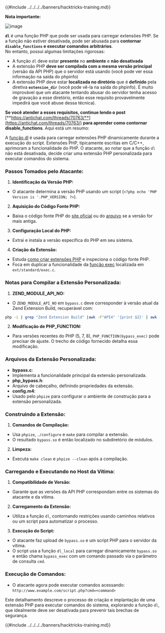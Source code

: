 {{#include ../../../../banners/hacktricks-training.md}}

**Nota importante:**

![image](https://user-images.githubusercontent.com/84577967/174675487-a4c4ca06-194f-4725-85af-231a2f35d56c.png)

**`dl`** é uma função PHP que pode ser usada para carregar extensões PHP. Se a função não estiver desativada, pode ser abusada para **contornar `disable_functions` e executar comandos arbitrários**.\
No entanto, possui algumas limitações rigorosas:

- A função `dl` deve estar **presente** no **ambiente** e **não desativada**
- A extensão PHP **deve ser compilada com a mesma versão principal** (versão da API PHP) que o servidor está usando (você pode ver essa informação na saída do phpinfo)
- A extensão PHP deve estar **localizada no diretório** que é **definido** pela diretiva **`extension_dir`** (você pode vê-la na saída do phpinfo). É muito improvável que um atacante tentando abusar do servidor tenha acesso de gravação a esse diretório, então esse requisito provavelmente impedirá que você abuse dessa técnica).

**Se você atender a esses requisitos, continue lendo o post** [**https://antichat.com/threads/70763/**](https://antichat.com/threads/70763/) **para aprender como contornar disable_functions**. Aqui está um resumo:

A [função dl](http://www.php.net/manual/en/function.dl.php) é usada para carregar extensões PHP dinamicamente durante a execução do script. Extensões PHP, tipicamente escritas em C/C++, aprimoram a funcionalidade do PHP. O atacante, ao notar que a função `dl` não está desativada, decide criar uma extensão PHP personalizada para executar comandos do sistema.

### Passos Tomados pelo Atacante:

1. **Identificação da Versão PHP:**

- O atacante determina a versão PHP usando um script (`<?php echo 'PHP Version is '.PHP_VERSION; ?>`).

2. **Aquisição do Código Fonte PHP:**

- Baixa o código fonte PHP do [site oficial](http://www.php.net/downloads.php) ou do [arquivo](http://museum.php.net) se a versão for mais antiga.

3. **Configuração Local do PHP:**

- Extrai e instala a versão específica do PHP em seu sistema.

4. **Criação da Extensão:**
- Estuda [como criar extensões PHP](http://www.php.net/manual/en/zend.creating.php) e inspeciona o código fonte PHP.
- Foca em duplicar a funcionalidade da [função exec](http://www.php.net/manual/en/function.exec.php) localizada em `ext/standard/exec.c`.

### Notas para Compilar a Extensão Personalizada:

1. **ZEND_MODULE_API_NO:**

- O `ZEND_MODULE_API_NO` em `bypass.c` deve corresponder à versão atual da Zend Extension Build, recuperável com:
```bash
php -i | grep "Zend Extension Build" |awk -F"API4" '{print $2}' | awk -F"," '{print $1}'
```

2. **Modificação de PHP_FUNCTION:**
- Para versões recentes do PHP (5, 7, 8), `PHP_FUNCTION(bypass_exec)` pode precisar de ajuste. O trecho de código fornecido detalha essa modificação.

### Arquivos da Extensão Personalizada:

- **bypass.c**:
- Implementa a funcionalidade principal da extensão personalizada.
- **php_bypass.h**:
- Arquivo de cabeçalho, definindo propriedades da extensão.
- **config.m4**:
- Usado pelo `phpize` para configurar o ambiente de construção para a extensão personalizada.

### Construindo a Extensão:

1. **Comandos de Compilação:**

- Usa `phpize`, `./configure` e `make` para compilar a extensão.
- O resultado `bypass.so` é então localizado no subdiretório de módulos.

2. **Limpeza:**
- Executa `make clean` e `phpize --clean` após a compilação.

### Carregando e Executando no Host da Vítima:

1. **Compatibilidade de Versão:**

- Garante que as versões da API PHP correspondam entre os sistemas do atacante e da vítima.

2. **Carregamento da Extensão:**

- Utiliza a função `dl`, contornando restrições usando caminhos relativos ou um script para automatizar o processo.

3. **Execução do Script:**
- O atacante faz upload de `bypass.so` e um script PHP para o servidor da vítima.
- O script usa a função `dl_local` para carregar dinamicamente `bypass.so` e então chama `bypass_exec` com um comando passado via o parâmetro de consulta `cmd`.

### Execução de Comandos:

- O atacante agora pode executar comandos acessando: `http://www.example.com/script.php?cmd=<command>`

Este detalhamento descreve o processo de criação e implantação de uma extensão PHP para executar comandos do sistema, explorando a função `dl`, que idealmente deve ser desativada para prevenir tais brechas de segurança.

{{#include ../../../../banners/hacktricks-training.md}}
